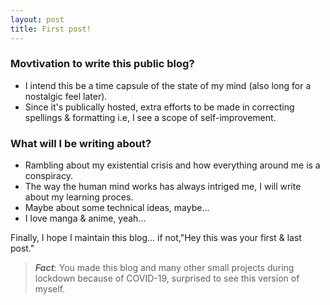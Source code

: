 ```yaml
---
layout: post
title: First post!
---
```

### Movtivation to write this public blog?
* I intend this be a time capsule of the state of my mind (also long for a nostalgic feel later).
* Since it's publically hosted, extra efforts to be made in correcting spellings & formatting i.e, I see a scope of self-improvement.

### What will I be writing about?
* Rambling about my existential crisis and how everything around me is a conspiracy.
* The way the human mind works has always intriged me, I will write about my learning proces.
* Maybe about some technical ideas, maybe...
* I love manga & anime, yeah...


Finally, I hope I maintain this blog... if not,"Hey this was your first & last post."

>_**Fact**_: You made this blog and many other small projects during lockdown because of COVID-19, surprised to see this version of myself.
